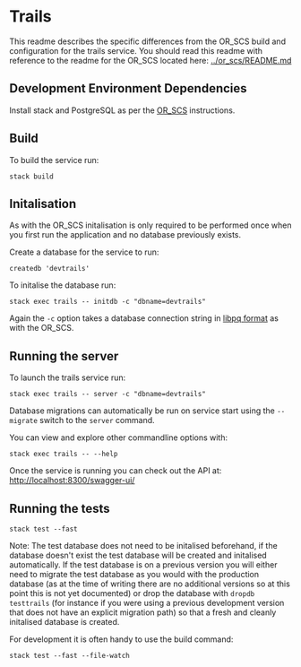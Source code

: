 # Trails

This readme describes the specific differences from the OR_SCS build and configuration for the trails service. You should read this readme with reference to the readme for the OR_SCS located here: [../or_scs/README.md](../or_scs/README.md)

## Development Environment Dependencies

Install stack and PostgreSQL as per the [OR_SCS](../or_scs/README.md) instructions.

## Build

To build the service run:
```shell
stack build
```

## Initalisation

As with the OR_SCS initalisation is only required to be performed once when you first run the application and no database previously exists.

Create a database for the service to run:
```shell
createdb 'devtrails'
```

To initalise the database run:
```shell
stack exec trails -- initdb -c "dbname=devtrails"
```

Again the `-c` option takes a database connection string in [libpq format](https://www.postgresql.org/docs/9.5/static/libpq-connect.html#LIBPQ-CONNSTRING) as with the OR_SCS.

## Running the server

To launch the trails service run:
```shell
stack exec trails -- server -c "dbname=devtrails"
```

Database migrations can automatically be run on service start using the `--migrate` switch to the `server` command.

You can view and explore other commandline options with:
```shell
stack exec trails -- --help
```

Once the service is running you can check out the API at:
<http://localhost:8300/swagger-ui/>


## Running the tests

```shell
stack test --fast
```

Note: The test database does not need to be initalised beforehand, if the database doesn't exist the test database will be created and initalised automatically. If the test database is on a previous version you will either need to migrate the test database as you would with the production database (as at the time of writing there are no additional versions so at this point this is not yet documented) or drop the database with `dropdb testtrails` (for instance if you were using a previous development version that does not have an explicit migration path) so that a fresh and cleanly initalised database is created.


For development it is often handy to use the build command:
```shell
stack test --fast --file-watch
```
